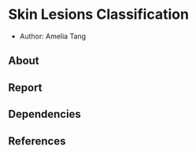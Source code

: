 # Skin Lesions Classification
-   Author: Amelia Tang 

## About
## Report
## Dependencies 
## References 
